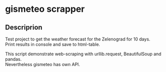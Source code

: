 # gismeteo scrapper
## Descriprion
Test project to get the weather forecast for the Zelenograd for 10 days.
<br />
Print results in console and save to html-table.

This script demonstrate web-scraping with urllib.request, BeautifulSoup and pandas.
<br />
Nevertheless gismeteo has own API.
